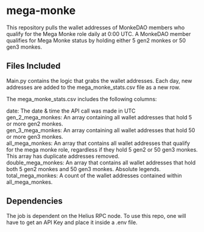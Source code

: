 # mega-monke
This repository pulls the wallet addresses of MonkeDAO members who qualify for the Mega Monke role daily at 0:00 UTC. A MonkeDAO member qualifies for Mega Monke status by holding either 5 gen2 monkes or 50 gen3 monkes. 

## Files Included
Main.py contains the logic that grabs the wallet addresses. Each day, new addresses are added to the mega_monke_stats.csv file as a new row. 

The mega_monke_stats.csv includes the following columns: 

date: The date & time the API call was made in UTC\
gen_2_mega_monkes: An array containing all wallet addresses that hold 5 or more gen2 monkes.\
gen_3_mega_monkes: An array containing all wallet addresses that hold 50 or more gen3 monkes.\
all_mega_monkes: An array that contains all wallet addresses that qualify for the mega monke role, regardless if they hold 5 gen2 or 50 gen3 monkes. This array has duplicate addresses removed.\
double_mega_monkes: An array that contains all wallet addresses that hold both 5 gen2 monkes and 50 gen3 monkes. Absolute legends.\
total_mega_monkes: A count of the wallet addresses contained within all_mega_monkes.

## Dependencies
The job is dependent on the Helius RPC node. To use this repo, one will have to get an API Key and place it inside a .env file. 
